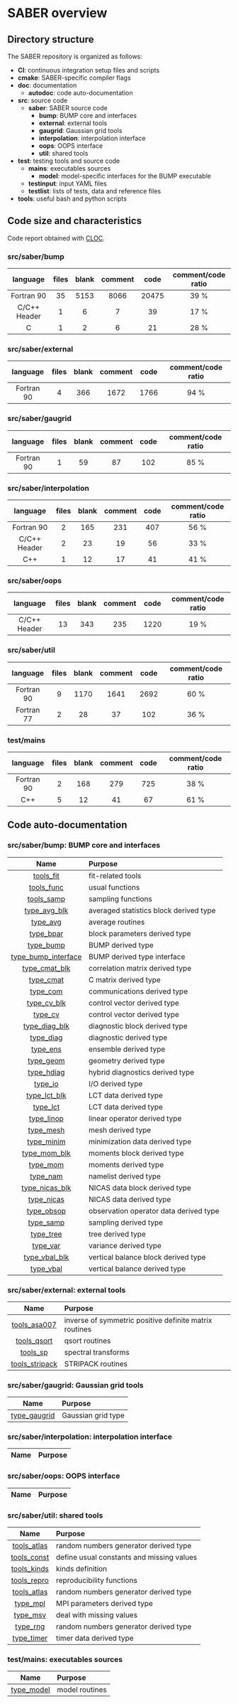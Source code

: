 # SABER overview
## Directory structure
The SABER repository is organized as follows:
* **CI**: continuous integration setup files and scripts
* **cmake**: SABER-specific compiler flags
* **doc**: documentation
  * **autodoc**: code auto-documentation
* **src**: source code
  * **saber**: SABER source code
    * **bump**: BUMP core and interfaces
    * **external**: external tools
    * **gaugrid**: Gaussian grid tools
    * **interpolation**: interpolation interface
    * **oops**: OOPS interface
    * **util**: shared tools
* **test**: testing tools and source code
  * **mains**: executables sources
    * **model**: model-specific interfaces for the BUMP executable
  * **testinput**: input YAML files
  * **testlist**: lists of tests, data and reference files
* **tools**: useful bash and python scripts


## Code size and characteristics
Code report obtained with [CLOC](https://github.com/AlDanial/cloc).

### src/saber/bump

| language | files | blank | comment | code | comment/code ratio |
|:--------:|:--------:|:--------:|:--------:|:--------:|:--------:|
| Fortran 90 | 35 | 5153 | 8066 | 20475 | 39 % |
| C/C++ Header | 1 | 6 | 7 | 39 | 17 % |
| C | 1 | 2 | 6 | 21 | 28 % |


### src/saber/external

| language | files | blank | comment | code | comment/code ratio |
|:--------:|:--------:|:--------:|:--------:|:--------:|:--------:|
| Fortran 90 | 4 | 366 | 1672 | 1766 | 94 % |


### src/saber/gaugrid

| language | files | blank | comment | code | comment/code ratio |
|:--------:|:--------:|:--------:|:--------:|:--------:|:--------:|
| Fortran 90 | 1 | 59 | 87 | 102 | 85 % |


### src/saber/interpolation

| language | files | blank | comment | code | comment/code ratio |
|:--------:|:--------:|:--------:|:--------:|:--------:|:--------:|
| Fortran 90 | 2 | 165 | 231 | 407 | 56 % |
| C/C++ Header | 2 | 23 | 19 | 56 | 33 % |
| C++ | 1 | 12 | 17 | 41 | 41 % |


### src/saber/oops

| language | files | blank | comment | code | comment/code ratio |
|:--------:|:--------:|:--------:|:--------:|:--------:|:--------:|
| C/C++ Header | 13 | 343 | 235 | 1220 | 19 % |


### src/saber/util

| language | files | blank | comment | code | comment/code ratio |
|:--------:|:--------:|:--------:|:--------:|:--------:|:--------:|
| Fortran 90 | 9 | 1170 | 1641 | 2692 | 60 % |
| Fortran 77 | 2 | 28 | 37 | 102 | 36 % |


### test/mains

| language | files | blank | comment | code | comment/code ratio |
|:--------:|:--------:|:--------:|:--------:|:--------:|:--------:|
| Fortran 90 | 2 | 168 | 279 | 725 | 38 % |
| C++ | 5 | 12 | 41 | 67 | 61 % |


## Code auto-documentation
### src/saber/bump: BUMP core and interfaces

| Name | Purpose |
| :--: | :---------- |
| [tools_fit](autodoc/tools_fit.md) | fit-related tools |
| [tools_func](autodoc/tools_func.md) | usual functions |
| [tools_samp](autodoc/tools_samp.md) | sampling functions |
| [type_avg_blk](autodoc/type_avg_blk.md) | averaged statistics block derived type |
| [type_avg](autodoc/type_avg.md) | average routines |
| [type_bpar](autodoc/type_bpar.md) | block parameters derived type |
| [type_bump](autodoc/type_bump.md) | BUMP derived type |
| [type_bump_interface](autodoc/type_bump_interface.md) | BUMP derived type interface |
| [type_cmat_blk](autodoc/type_cmat_blk.md) | correlation matrix derived type |
| [type_cmat](autodoc/type_cmat.md) | C matrix derived type |
| [type_com](autodoc/type_com.md) | communications derived type |
| [type_cv_blk](autodoc/type_cv_blk.md) | control vector derived type |
| [type_cv](autodoc/type_cv.md) | control vector derived type |
| [type_diag_blk](autodoc/type_diag_blk.md) | diagnostic block derived type |
| [type_diag](autodoc/type_diag.md) | diagnostic derived type |
| [type_ens](autodoc/type_ens.md) | ensemble derived type |
| [type_geom](autodoc/type_geom.md) | geometry derived type |
| [type_hdiag](autodoc/type_hdiag.md) | hybrid diagnostics derived type |
| [type_io](autodoc/type_io.md) | I/O derived type |
| [type_lct_blk](autodoc/type_lct_blk.md) | LCT data derived type |
| [type_lct](autodoc/type_lct.md) | LCT data derived type |
| [type_linop](autodoc/type_linop.md) | linear operator derived type |
| [type_mesh](autodoc/type_mesh.md) | mesh derived type |
| [type_minim](autodoc/type_minim.md) | minimization data derived type |
| [type_mom_blk](autodoc/type_mom_blk.md) | moments block derived type |
| [type_mom](autodoc/type_mom.md) | moments derived type |
| [type_nam](autodoc/type_nam.md) | namelist derived type |
| [type_nicas_blk](autodoc/type_nicas_blk.md) | NICAS data block derived type |
| [type_nicas](autodoc/type_nicas.md) | NICAS data derived type |
| [type_obsop](autodoc/type_obsop.md) | observation operator data derived type |
| [type_samp](autodoc/type_samp.md) | sampling derived type |
| [type_tree](autodoc/type_tree.md) | tree derived type |
| [type_var](autodoc/type_var.md) | variance derived type |
| [type_vbal_blk](autodoc/type_vbal_blk.md) | vertical balance block derived type |
| [type_vbal](autodoc/type_vbal.md) | vertical balance derived type |


### src/saber/external: external tools

| Name | Purpose |
| :--: | :---------- |
| [tools_asa007](autodoc/tools_asa007.md) | inverse of symmetric positive definite matrix routines |
| [tools_qsort](autodoc/tools_qsort.md) | qsort routines |
| [tools_sp](autodoc/tools_sp.md) | spectral transforms |
| [tools_stripack](autodoc/tools_stripack.md) | STRIPACK routines |


### src/saber/gaugrid: Gaussian grid tools

| Name | Purpose |
| :--: | :---------- |
| [type_gaugrid](autodoc/type_gaugrid.md) | Gaussian grid type |


### src/saber/interpolation: interpolation interface

| Name | Purpose |
| :--: | :---------- |


### src/saber/oops: OOPS interface

| Name | Purpose |
| :--: | :---------- |


### src/saber/util: shared tools

| Name | Purpose |
| :--: | :---------- |
| [tools_atlas](autodoc/tools_atlas.md) | random numbers generator derived type |
| [tools_const](autodoc/tools_const.md) | define usual constants and missing values |
| [tools_kinds](autodoc/tools_kinds.md) | kinds definition |
| [tools_repro](autodoc/tools_repro.md) | reproducibility functions |
| [tools_atlas](autodoc/tools_atlas.md) | random numbers generator derived type |
| [type_mpl](autodoc/type_mpl.md) | MPI parameters derived type |
| [type_msv](autodoc/type_msv.md) | deal with missing values |
| [type_rng](autodoc/type_rng.md) | random numbers generator derived type |
| [type_timer](autodoc/type_timer.md) | timer data derived type |


### test/mains: executables sources

| Name | Purpose |
| :--: | :---------- |
| [type_model](autodoc/type_model.md) | model routines |


